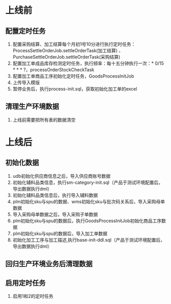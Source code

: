 # 上线前

## 配置定时任务

1. 配置采购结算、加工结算每个月初1号10分进行执行定时任务：ProcessSettleOrderJob.settleOrderTask(加工结算)
   、PurchaseSettleOrderJob.settleOrderTask(采购结算)
2. 配置加工单成品库存检测定时任务，执行频率：每十五分钟执行一次：* 0/15 * * * ?，processOrderStockCheckTask
3. 配置加工单商品工序初始化定时任务，GoodsProcessInitJob
4. 上传导入模版
5. 暂停业务后，执行process-init.sql，获取初始化加工单的excel

## 清理生产环境数据

1. 上线前需要把所有表的数据清空

# 上线后

## 初始化数据

1. udb初始化供应商信息之后，导入供应商账号数据
2. 初始化辅料品类信息，执行sm-category-init.sql（产品于测试环境配置后，导出数据执行dml）
3. 初始化辅料品类信息后，执行导入辅料数据
4. plm初始化sku与spu的数据、wms初始化sku与批次码关系后，导入采购母单数据
5. 导入采购母单数据之后，导入采购子单数据
6. plm初始化sku与spu的数据后，执行GoodsProcessInitJob初始化商品工序数据
7. plm初始化sku与spu的数据后，导入加工单数据
8. 初始化加工工序与加工描述,执行base-init-ddl.sql（产品于测试环境配置后，导出数据执行dml）

## 回归生产环境业务后清理数据

## 启用定时任务

1. 启用1和2的定时任务